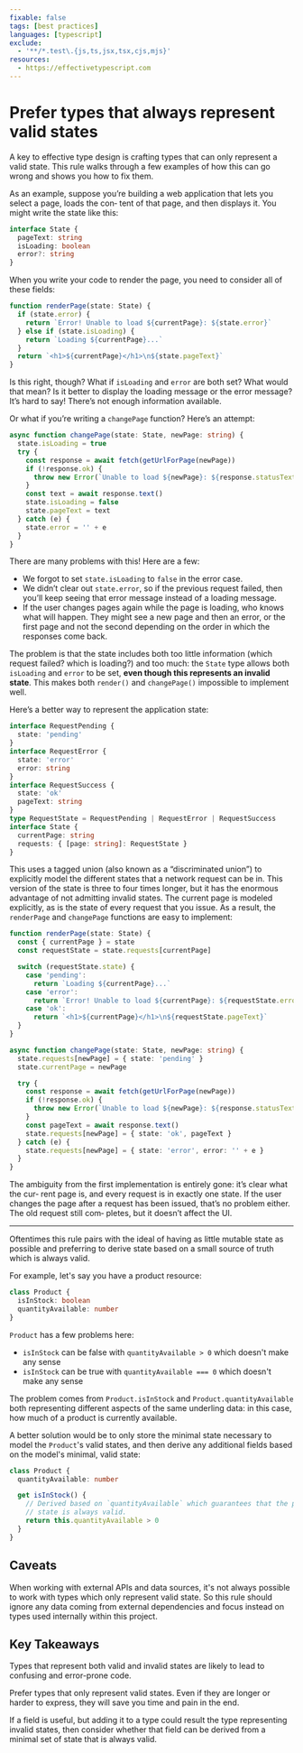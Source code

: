 ```yaml
---
fixable: false
tags: [best practices]
languages: [typescript]
exclude:
  - '**/*.test\.{js,ts,jsx,tsx,cjs,mjs}'
resources:
  - https://effectivetypescript.com
---
```


# Prefer types that always represent valid states

A key to effective type design is crafting types that can only represent a valid state. This rule walks through a few examples of how this can go wrong and shows you how to fix them.

As an example, suppose you’re building a web application that lets you select a page, loads the con‐ tent of that page, and then displays it. You might write the state like this:

```ts
interface State {
  pageText: string
  isLoading: boolean
  error?: string
}
```

When you write your code to render the page, you need to consider all of these fields:

```ts
function renderPage(state: State) {
  if (state.error) {
    return `Error! Unable to load ${currentPage}: ${state.error}`
  } else if (state.isLoading) {
    return `Loading ${currentPage}...`
  }
  return `<h1>${currentPage}</h1>\n${state.pageText}`
}
```

Is this right, though? What if `isLoading` and `error` are both set? What would that mean? Is it better to display the loading message or the error message? It’s hard to say! There’s not enough information available.

Or what if you’re writing a `changePage` function? Here’s an attempt:

```ts
async function changePage(state: State, newPage: string) {
  state.isLoading = true
  try {
    const response = await fetch(getUrlForPage(newPage))
    if (!response.ok) {
      throw new Error(`Unable to load ${newPage}: ${response.statusText}`)
    }
    const text = await response.text()
    state.isLoading = false
    state.pageText = text
  } catch (e) {
    state.error = '' + e
  }
}
```

There are many problems with this! Here are a few:

- We forgot to set `state.isLoading` to `false` in the error case.
- We didn’t clear out `state.error`, so if the previous request failed, then you’ll keep seeing that error message instead of a loading message.
- If the user changes pages again while the page is loading, who knows what will happen. They might see a new page and then an error, or the first page and not the second depending on the order in which the responses come back.

The problem is that the state includes both too little information (which request failed? which is loading?) and too much: the `State` type allows both `isLoading` and `error` to be set, **even though this represents an invalid state**. This makes both `render()` and `changePage()` impossible to implement well.

Here’s a better way to represent the application state:

```ts
interface RequestPending {
  state: 'pending'
}
interface RequestError {
  state: 'error'
  error: string
}
interface RequestSuccess {
  state: 'ok'
  pageText: string
}
type RequestState = RequestPending | RequestError | RequestSuccess
interface State {
  currentPage: string
  requests: { [page: string]: RequestState }
}
```

This uses a tagged union (also known as a “discriminated union”) to explicitly model the different states that a network request can be in. This version of the state is three to four times longer, but it has the enormous advantage of not admitting invalid states. The current page is modeled explicitly, as is the state of every request that you issue. As a result, the `renderPage` and `changePage` functions are easy to implement:

```ts
function renderPage(state: State) {
  const { currentPage } = state
  const requestState = state.requests[currentPage]

  switch (requestState.state) {
    case 'pending':
      return `Loading ${currentPage}...`
    case 'error':
      return `Error! Unable to load ${currentPage}: ${requestState.error}`
    case 'ok':
      return `<h1>${currentPage}</h1>\n${requestState.pageText}`
  }
}

async function changePage(state: State, newPage: string) {
  state.requests[newPage] = { state: 'pending' }
  state.currentPage = newPage

  try {
    const response = await fetch(getUrlForPage(newPage))
    if (!response.ok) {
      throw new Error(`Unable to load ${newPage}: ${response.statusText}`)
    }
    const pageText = await response.text()
    state.requests[newPage] = { state: 'ok', pageText }
  } catch (e) {
    state.requests[newPage] = { state: 'error', error: '' + e }
  }
}
```

The ambiguity from the first implementation is entirely gone: it’s clear what the cur‐ rent page is, and every request is in exactly one state. If the user changes the page after a request has been issued, that’s no problem either. The old request still com‐ pletes, but it doesn’t affect the UI.

---

Oftentimes this rule pairs with the ideal of having as little mutable state as possible and preferring to derive state based on a small source of truth which is always valid.

For example, let's say you have a product resource:

```ts
class Product {
  isInStock: boolean
  quantityAvailable: number
}
```

`Product` has a few problems here:

- `isInStock` can be false with `quantityAvailable > 0` which doesn't make any sense
- `isInStock` can be true with `quantityAvailable === 0` which doesn't make any sense

The problem comes from `Product.isInStock` and `Product.quantityAvailable` both representing different aspects of the same underling data: in this case, how much of a product is currently available.

A better solution would be to only store the minimal state necessary to model the `Product`'s valid states, and then derive any additional fields based on the model's minimal, valid state:

```ts
class Product {
  quantityAvailable: number

  get isInStock() {
    // Derived based on `quantityAvailable` which guarantees that the product's
    // state is always valid.
    return this.quantityAvailable > 0
  }
}
```

## Caveats

When working with external APIs and data sources, it's not always possible to work with types which only represent valid state. So this rule should ignore any data coming from external dependencies and focus instead on types used internally within this project.

## Key Takeaways

Types that represent both valid and invalid states are likely to lead to confusing and error-prone code.

Prefer types that only represent valid states. Even if they are longer or harder to express, they will save you time and pain in the end.

If a field is useful, but adding it to a type could result the type representing invalid states, then consider whether that field can be derived from a minimal set of state that is always valid.

